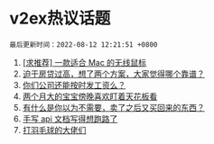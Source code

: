# v2ex热议话题

`最后更新时间：2022-08-12 12:21:51 +0800`

1. [[求推荐] 一款适合 Mac 的无线鼠标](https://www.v2ex.com/t/872142)
1. [迫于房贷过高，想了两个方案，大家觉得哪个靠谱？](https://www.v2ex.com/t/872158)
1. [你们公司还能按时发工资么？](https://www.v2ex.com/t/872355)
1. [两个月大的宝宝傍晚喜欢盯着天花板看](https://www.v2ex.com/t/872317)
1. [有什么是你以为不需要，卖了之后又买回来的东西？](https://www.v2ex.com/t/872328)
1. [手写 api 文档写得想跑路了](https://www.v2ex.com/t/872274)
1. [打羽毛球的大佬们](https://www.v2ex.com/t/872332)

